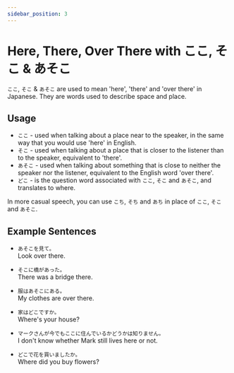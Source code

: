 ```yaml
---
sidebar_position: 3
---
```


# Here, There, Over There with ここ, そこ & あそこ

`ここ`, `そこ` & `あそこ` are used to mean 'here', 'there' and 'over there' in Japanese. They are words used to describe space and place.

## Usage

- ``ここ`` - used when talking about a place near to the speaker, in the same way that you would use 'here' in English.
- ``そこ`` - used when talking about a place that is closer to the listener than to the speaker, equivalent to 'there'.
- ``あそこ`` - used when talking about something that is close to neither the speaker nor the listener, equivalent to the English word 'over there'.
- ``どこ`` - is the question word associated with `ここ`, `そこ` and `あそこ`, and translates to where.

In more casual speech, you can use `こち`, `そち` and `あち` in place of `ここ`, `そこ` and `あそこ`.

## Example Sentences

- ``あそこを見て。``  
  Look over there.

- ``そこに橋があった。``  
  There was a bridge there.

- ``服はあそこにある。``  
  My clothes are over there.

- ``家はどこですか。``  
  Where's your house?

- ``マークさんが今でもここに住んでいるかどうかは知りません。``  
  I don't know whether Mark still lives here or not.

- ``どこで花を買いましたか。``  
  Where did you buy flowers?
